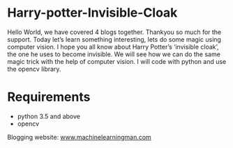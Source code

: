 # Harry-potter-Invisible-Cloak

Hello World, we have covered 4 blogs together. Thankyou so much for the support. Today let’s learn something interesting,
lets do some magic using computer vision. I hope you all know about Harry Potter’s ‘invisible cloak’, 
the one he uses to become invisible. We will see how we can do the same magic trick with the help of computer vision. 
I will code with python and use the opencv library.

# Requirements

* python 3.5 and above
* opencv


Blogging website: www.machinelearningman.com
